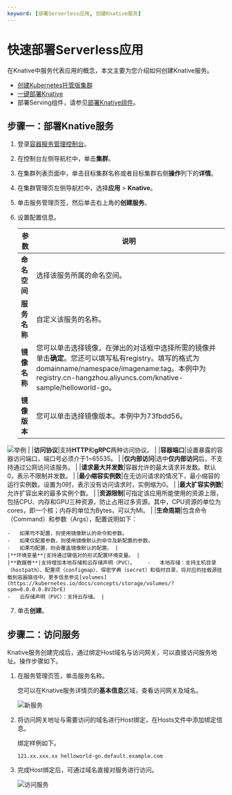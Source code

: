 ```yaml
---
keyword: [部署Serverless应用, 创建Knative服务]
---
```


# 快速部署Serverless应用

在Knative中服务代表应用的概念，本文主要为您介绍如何创建Knative服务。

-   [创建Kubernetes托管版集群](/cn.zh-CN/Kubernetes集群用户指南/集群/创建集群/创建Kubernetes托管版集群.md)
-   [一键部署Knative](/cn.zh-CN/Kubernetes集群用户指南/Knative/Knative组件管理/一键部署Knative.md)
-   部署Serving组件，请参见[部署Knative组件](/cn.zh-CN/Kubernetes集群用户指南/Knative/Knative组件管理/部署Knative组件.md)。

## 步骤一：部署Knative服务

1.  登录[容器服务管理控制台](https://cs.console.aliyun.com)。

2.  在控制台左侧导航栏中，单击**集群**。

3.  在集群列表页面中，单击目标集群名称或者目标集群右侧**操作**列下的**详情**。

4.  在集群管理页左侧导航栏中，选择**应用** \> **Knative**。

5.  单击服务管理页签，然后单击右上角的**创建服务**。

6.  设置配置信息。

    |参数|说明|
    |--|--|
    |**命名空间**|选择该服务所属的命名空间。|
    |**服务名称**|自定义该服务的名称。|
    |**镜像名称**|您可以单击选择镜像，在弹出的对话框中选择所需的镜像并单击**确定**。您还可以填写私有registry。填写的格式为domainname/namespace/imagename:tag。本例中为registry.cn-hangzhou.aliyuncs.com/knative-sample/helloworld-go。 |
    |**镜像版本**|您可以单击选择镜像版本。本例中为73fbdd56。

![举例](https://static-aliyun-doc.oss-accelerate.aliyuncs.com/assets/img/zh-CN/8895659951/p127510.png) |
    |**访问协议**|支持**HTTP**和**gRPC**两种访问协议。 |
    |**容器端口**|设置暴露的容器访问端口，端口号必须介于1~65535。 |
    |**仅内部访问**|选中**仅内部访问**后，不支持通过公网访问该服务。 |
    |**请求最大并发数**|容器允许的最大请求并发数。默认0，表示不限制并发数。 |
    |**最小缩容实例数**|在无访问请求的情况下，最小缩容的运行实例数。设置为0时，表示没有访问请求时，实例缩为0。 |
    |**最大扩容实例数**|允许扩容出来的最多实例个数。 |
    |**资源限制**|可指定该应用所能使用的资源上限，包括CPU、内存和GPU三种资源，防止占用过多资源。其中，CPU资源的单位为cores，即一个核；内存的单位为Bytes，可以为Mi。 |
    |**生命周期**|包含命令（Command）和参数（Args），配置说明如下：

    -   如果均不配置，则使用镜像默认的命令和参数。
    -   如果仅配置参数，则使用镜像默认的命令及新配置的参数。
    -   如果均配置，则会覆盖镜像默认的配置。 |
    |**环境变量**|支持通过键值对的形式配置环境变量。 |
    |**数据卷**|支持增加本地存储和云存储声明（PVC）。    -   本地存储：支持主机目录（hostpath）、配置项（configmap）、保密字典（secret）和临时目录，将对应的挂载源挂载到容器路径中。更多信息参见[volumes](https://kubernetes.io/docs/concepts/storage/volumes/?spm=0.0.0.0.8VJbrE)
    -   云存储声明（PVC）：支持云存储。 |

7.  单击**创建**。


## 步骤二：访问服务

Knative服务创建完成后，通过绑定Host域名与访问网关，可以直接访问服务地址。操作步骤如下。

1.  在服务管理页签，单击服务名称。

    您可以在Knative服务详情页的**基本信息**区域，查看访问网关及域名。

    ![新服务](https://static-aliyun-doc.oss-accelerate.aliyuncs.com/assets/img/zh-CN/8895659951/p52562.png)

2.  将访问网关地址与需要访问的域名进行Host绑定，在Hosts文件中添加绑定信息。

    绑定样例如下。

    ```
    121.xx.xxx.xx helloworld-go.default.example.com
    ```

3.  完成Host绑定后，可通过域名直接对服务进行访问。

    ![访问服务](https://static-aliyun-doc.oss-accelerate.aliyuncs.com/assets/img/zh-CN/0995659951/p52568.png)


